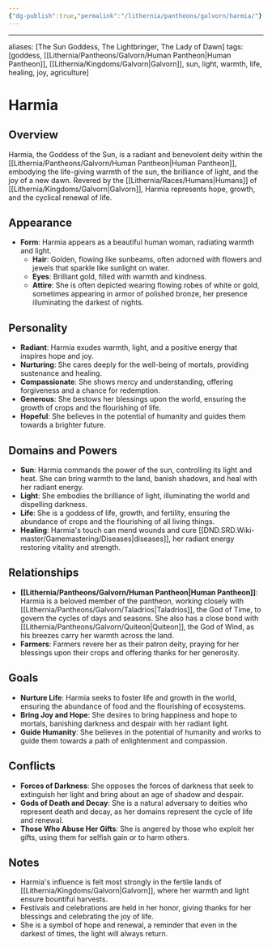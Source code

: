 ```yaml
---
{"dg-publish":true,"permalink":"/lithernia/pantheons/galvorn/harmia/"}
---
```



---
aliases: [The Sun Goddess, The Lightbringer, The Lady of Dawn]
tags: [goddess, [[Lithernia/Pantheons/Galvorn/Human Pantheon\|Human Pantheon]], [[Lithernia/Kingdoms/Galvorn\|Galvorn]], sun, light, warmth, life, healing, joy, agriculture]


# Harmia

## Overview

Harmia, the Goddess of the Sun, is a radiant and benevolent deity within the [[Lithernia/Pantheons/Galvorn/Human Pantheon\|Human Pantheon]], embodying the life-giving warmth of the sun, the brilliance of light, and the joy of a new dawn. Revered by the [[Lithernia/Races/Humans\|Humans]] of [[Lithernia/Kingdoms/Galvorn\|Galvorn]], Harmia represents hope, growth, and the cyclical renewal of life. 

## Appearance

* **Form**: Harmia appears as a beautiful human woman, radiating warmth and light.
    * **Hair**: Golden, flowing like sunbeams, often adorned with flowers and jewels that sparkle like sunlight on water.
    * **Eyes**:  Brilliant gold, filled with warmth and kindness.
    * **Attire**: She is often depicted wearing flowing robes of white or gold, sometimes appearing in armor of polished bronze, her presence illuminating the darkest of nights.

## Personality

* **Radiant**:  Harmia exudes warmth, light, and a positive energy that inspires hope and joy.
* **Nurturing**:  She cares deeply for the well-being of mortals, providing sustenance and healing.
* **Compassionate**: She shows mercy and understanding, offering forgiveness and a chance for redemption.
* **Generous**:  She bestows her blessings upon the world, ensuring the growth of crops and the flourishing of life. 
* **Hopeful**:  She believes in the potential of humanity and guides them towards a brighter future.

## Domains and Powers

* **Sun**: Harmia commands the power of the sun, controlling its light and heat. She can bring warmth to the land, banish shadows, and heal with her radiant energy.
* **Light**:  She embodies the brilliance of light, illuminating the world and dispelling darkness. 
* **Life**: She is a goddess of life, growth, and fertility, ensuring the abundance of crops and the flourishing of all living things.
* **Healing**:  Harmia's touch can mend wounds and cure [[DND.SRD.Wiki-master/Gamemastering/Diseases\|diseases]], her radiant energy restoring vitality and strength.

## Relationships

* **[[Lithernia/Pantheons/Galvorn/Human Pantheon\|Human Pantheon]]**: Harmia is a beloved member of the pantheon, working closely with [[Lithernia/Pantheons/Galvorn/Taladrios\|Taladrios]], the God of Time, to govern the cycles of days and seasons. She also has a close bond with [[Lithernia/Pantheons/Galvorn/Quiteon\|Quiteon]], the God of Wind, as his breezes carry her warmth across the land.
* **Farmers**: Farmers revere her as their patron deity, praying for her blessings upon their crops and offering thanks for her generosity. 

## Goals

* **Nurture Life**:  Harmia seeks to foster life and growth in the world, ensuring the abundance of food and the flourishing of ecosystems.
* **Bring Joy and Hope**: She desires to bring happiness and hope to mortals, banishing darkness and despair with her radiant light.
* **Guide Humanity**: She believes in the potential of humanity and works to guide them towards a path of enlightenment and compassion.

## Conflicts

* **Forces of Darkness**:  She opposes the forces of darkness that seek to extinguish her light and bring about an age of shadow and despair.
* **Gods of Death and Decay**: She is a natural adversary to deities who represent death and decay, as her domains represent the cycle of life and renewal.
* **Those Who Abuse Her Gifts**: She is angered by those who exploit her gifts, using them for selfish gain or to harm others.

## Notes

* Harmia's influence is felt most strongly in the fertile lands of [[Lithernia/Kingdoms/Galvorn\|Galvorn]], where her warmth and light ensure bountiful harvests.
* Festivals and celebrations are held in her honor, giving thanks for her blessings and celebrating the joy of life.
* She is a symbol of hope and renewal, a reminder that even in the darkest of times, the light will always return.
